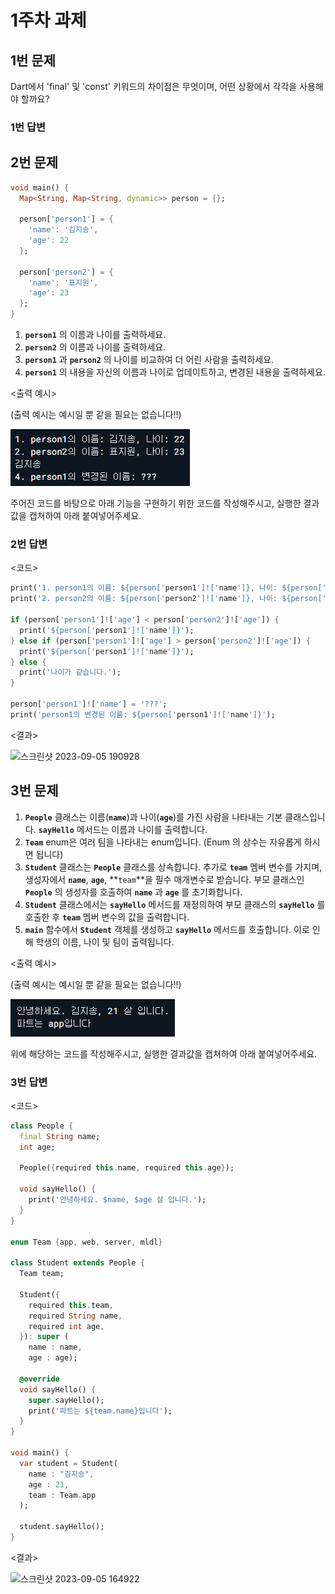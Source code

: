 # 1주차 과제

## 1번 문제

Dart에서 'final' 및 'const' 키워드의 차이점은 무엇이며, 어떤 상황에서 각각을 사용해야 할까요?

### 1번 답변

<!-- 여기 작성하시면 됩니다!-->

## 2번 문제

```dart
void main() {
  Map<String, Map<String, dynamic>> person = {};
  
  person['person1'] = {
    'name': '김지송',
    'age': 22
  };
  
  person['person2'] = {
    'name': '표지원',
    'age': 23
  };
}
```
1. **`person1`** 의 이름과 나이를 출력하세요.
2. **`person2`** 의 이름과 나이를 출력하세요.
3. **`person1`** 과 **`person2`** 의 나이를 비교하여 더 어린 사람을 출력하세요.
4. **`person1`** 의 내용을 자신의 이름과 나이로 업데이트하고, 변경된 내용을 출력하세요.

<출력 예시>

(출력 예시는 예시일 뿐 같을 필요는 없습니다!!)

![Alt text](<스크린샷 2023-09-05 190928.png>)

주어진 코드를 바탕으로 아래 기능을 구현하기 위한 코드를 작성해주시고, 실행한 결과값을 캡쳐하여 아래 붙여넣어주세요.


### 2번 답변

<코드>
```dart
print('1. person1의 이름: ${person['person1']!['name']}, 나이: ${person['person1']!['age']}');
print('2. person2의 이름: ${person['person2']!['name']}, 나이: ${person['person2']!['age']}');

if (person['person1']!['age'] < person['person2']!['age']) {
  print('${person['person1']!['name']}');
} else if (person['person1']!['age'] > person['person2']!['age']) {
  print('${person['person1']!['name']}');
} else {
  print('나이가 같습니다.');
}

person['person1']!['name'] = '???';
print('person1의 변경된 이름: ${person['person1']!['name']}');
```
<결과>
<!-- 캡쳐본을 여기에 넣어주세요 -->
![스크린샷 2023-09-05 190928](https://github.com/GDSC-Hanyang/2023-App-Study/assets/43240607/31171b29-1a2c-485c-be31-ab6658345312)

## 3번 문제

1. **`People`** 클래스는 이름(**`name`**)과 나이(**`age`**)를 가진 사람을 나타내는 기본 클래스입니다. **`sayHello`** 메서드는 이름과 나이를 출력합니다.
2. **`Team`** enum은 여러 팀을 나타내는 enum입니다. (Enum 의 상수는 자유롭게 하시면 됩니다)
3. **`Student`** 클래스는 **`People`** 클래스를 상속합니다. 추가로 **`team`** 멤버 변수를 가지며, 생성자에서 **`name`**, **`age`**, **`team`**을 필수 매개변수로 받습니다. 부모 클래스인 **`People`** 의 생성자를 호출하여 **`name`** 과 **`age`** 를 초기화합니다.
4. **`Student`** 클래스에서는 **`sayHello`** 메서드를 재정의하여 부모 클래스의 **`sayHello`** 를 호출한 후 **`team`** 멤버 변수의 값을 출력합니다.
5. **`main`** 함수에서 **`Student`** 객체를 생성하고 **`sayHello`** 메서드를 호출합니다. 이로 인해 학생의 이름, 나이 및 팀이 출력됩니다.

<출력 예시>

(출력 예시는 예시일 뿐 같을 필요는 없습니다!!)

![Alt text](<스크린샷 2023-09-05 164922.png>)

위에 해당하는 코드를 작성해주시고, 실행한 결과값을 캡쳐하여 아래 붙여넣어주세요.


### 3번 답변

<코드>
```dart
class People {
  final String name;
  int age;
  
  People({required this.name, required this.age});
  
  void sayHello() {
    print('안녕하세요. $name, $age 살 입니다.');
  }
}

enum Team {app, web, server, mldl}

class Student extends People {
  Team team;
  
  Student({
    required this.team,
    required String name,
    required int age,
  }): super (
    name : name,
    age : age);
  
  @override
  void sayHello() {
    super.sayHello();
    print('파트는 ${team.name}입니다');
  }
}

void main() {
  var student = Student(
    name : "김지송",
    age : 21,
    team : Team.app
  );
    
  student.sayHello();
}
```
<결과>
<!-- 캡쳐본을 여기에 넣어주세요 -->
![스크린샷 2023-09-05 164922](https://github.com/GDSC-Hanyang/2023-App-Study/assets/43240607/1c4be734-d42a-4375-954c-8b88978c34a3)


